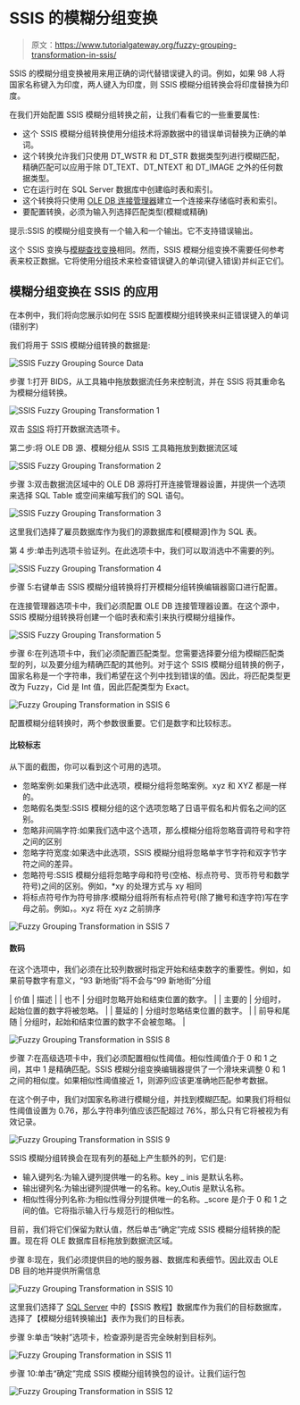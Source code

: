 # SSIS 的模糊分组变换

> 原文：<https://www.tutorialgateway.org/fuzzy-grouping-transformation-in-ssis/>

SSIS 的模糊分组变换被用来用正确的词代替错误键入的词。例如，如果 98 人将国家名称键入为印度，两人键入为印度，则 SSIS 模糊分组转换会将印度替换为印度。

在我们开始配置 SSIS 模糊分组转换之前，让我们看看它的一些重要属性:

*   这个 SSIS 模糊分组转换使用分组技术将源数据中的错误单词替换为正确的单词。
*   这个转换允许我们只使用 DT_WSTR 和 DT_STR 数据类型列进行模糊匹配，精确匹配可以应用于除 DT_TEXT、DT_NTEXT 和 DT_IMAGE 之外的任何数据类型。
*   它在运行时在 SQL Server 数据库中创建临时表和索引。
*   这个转换将只使用 [OLE DB 连接管理器](https://www.tutorialgateway.org/ole-db-connection-manager-in-ssis/)建立一个连接来存储临时表和索引。
*   要配置转换，必须为输入列选择匹配类型(模糊或精确)

提示:SSIS 的模糊分组变换有一个输入和一个输出。它不支持错误输出。

这个 SSIS 变换与[模糊查找变换](https://www.tutorialgateway.org/fuzzy-lookup-transformation-in-ssis/)相同。然而，SSIS 模糊分组变换不需要任何参考表来校正数据。它将使用分组技术来检查错误键入的单词(键入错误)并纠正它们。

## 模糊分组变换在 SSIS 的应用

在本例中，我们将向您展示如何在 SSIS 配置模糊分组转换来纠正错误键入的单词(错别字)

我们将用于 SSIS 模糊分组转换的数据是:

![SSIS Fuzzy Grouping Source Data](img/9575831f25d20bbe337c67f9335508c0.png)

步骤 1:打开 BIDS，从工具箱中拖放数据流任务来控制流，并在 SSIS 将其重命名为模糊分组转换。

![SSIS Fuzzy Grouping Transformation 1](img/f3caceba7578412b3b8680d65eddb924.png)

双击 [SSIS](https://www.tutorialgateway.org/ssis/) 将打开数据流选项卡。

第二步:将 OLE DB 源、模糊分组从 SSIS 工具箱拖放到数据流区域

![SSIS Fuzzy Grouping Transformation 2](img/305fc763455d9f19eeb13b4a8bb4c49c.png)

步骤 3:双击数据流区域中的 OLE DB 源将打开连接管理器设置，并提供一个选项来选择 SQL Table 或空间来编写我们的 SQL 语句。

![SSIS Fuzzy Grouping Transformation 3](img/577d45379dbd2af7e95e534cd6b31884.png)

这里我们选择了雇员数据库作为我们的源数据库和[模糊源]作为 SQL 表。

第 4 步:单击列选项卡验证列。在此选项卡中，我们可以取消选中不需要的列。

![SSIS Fuzzy Grouping Transformation 4](img/c513c2d84f0a36ab6016bc7b9edd247c.png)

步骤 5:右键单击 SSIS 模糊分组转换将打开模糊分组转换编辑器窗口进行配置。

在连接管理器选项卡中，我们必须配置 OLE DB 连接管理器设置。在这个源中，SSIS 模糊分组转换将创建一个临时表和索引来执行模糊分组操作。

![SSIS Fuzzy Grouping Transformation 5](img/870a016f02e9d5cd81110f68749d1487.png)

步骤 6:在列选项卡中，我们必须配置匹配类型。您需要选择要分组为模糊匹配类型的列，以及要分组为精确匹配的其他列。对于这个 SSIS 模糊分组转换的例子，国家名称是一个字符串，我们希望在这个列中找到错误的值。因此，将匹配类型更改为 Fuzzy，Cid 是 Int 值，因此匹配类型为 Exact。

![Fuzzy Grouping Transformation in SSIS 6](img/732c19c2663cdda2190de7ee10696e05.png)

配置模糊分组转换时，两个参数很重要。它们是数字和比较标志。

#### 比较标志

从下面的截图，你可以看到这个可用的选项。

*   忽略案例:如果我们选中此选项，模糊分组将忽略案例。xyz 和 XYZ 都是一样的。
*   忽略假名类型:SSIS 模糊分组的这个选项忽略了日语平假名和片假名之间的区别。
*   忽略非间隔字符:如果我们选中这个选项，那么模糊分组将忽略音调符号和字符之间的区别
*   忽略字符宽度:如果选中此选项，SSIS 模糊分组将忽略单字节字符和双字节字符之间的差异。
*   忽略符号:SSIS 模糊分组将忽略字母和符号(空格、标点符号、货币符号和数学符号)之间的区别。例如，*xy 的处理方式与 xy 相同
*   将标点符号作为符号排序:模糊分组将所有标点符号(除了撇号和连字符)写在字母之前。例如，。xyz 将在 xyz 之前排序

![Fuzzy Grouping Transformation in SSIS 7](img/db195931e9af14e4b78adef9d07cfdf7.png)

#### 数码

在这个选项中，我们必须在比较列数据时指定开始和结束数字的重要性。例如，如果前导数字有意义，“93 新地街”将不会与“99 新地街”分组

| 价值 | 描述 |
| 也不 | 分组时忽略开始和结束位置的数字。 |
| 主要的 | 分组时，起始位置的数字将被忽略。 |
| 蔓延的 | 分组时忽略结束位置的数字。 |
| 前导和尾随 | 分组时，起始和结束位置的数字不会被忽略。 |

![Fuzzy Grouping Transformation in SSIS 8](img/edf91071112194ac79d7ed681584c541.png)

步骤 7:在高级选项卡中，我们必须配置相似性阈值。相似性阈值介于 0 和 1 之间，其中 1 是精确匹配。SSIS 模糊分组变换编辑器提供了一个滑块来调整 0 和 1 之间的相似度。如果相似性阈值接近 1，则源列应该更准确地匹配参考数据。

在这个例子中，我们对国家名称进行模糊分组，并找到模糊匹配。如果我们将相似性阈值设置为 0.76，那么字符串列值应该匹配超过 76%，那么只有它将被视为有效记录。

![Fuzzy Grouping Transformation in SSIS 9](img/107437170127179362c45e7f9e570649.png)

SSIS 模糊分组转换会在现有列的基础上产生额外的列，它们是:

*   输入键列名:为输入键列提供唯一的名称。key _ inis 是默认名称。
*   输出键列名:为输出键列提供唯一的名称。key_Outis 是默认名称。
*   相似性得分列名称:为相似性得分列提供唯一的名称。_score 是介于 0 和 1 之间的值。它将指示输入行与规范行的相似性。

目前，我们将它们保留为默认值，然后单击“确定”完成 SSIS 模糊分组转换的配置。现在将 OLE 数据库目标拖放到数据流区域。

步骤 8:现在，我们必须提供目的地的服务器、数据库和表细节。因此双击 OLE DB 目的地并提供所需信息

![Fuzzy Grouping Transformation in SSIS 10](img/885c31c602c28250433b14ff9da9dea9.png)

这里我们选择了 [SQL Server](https://www.tutorialgateway.org/sql/) 中的【SSIS 教程】数据库作为我们的目标数据库，选择了【模糊分组转换输出】表作为我们的目标表。

步骤 9:单击“映射”选项卡，检查源列是否完全映射到目标列。

![Fuzzy Grouping Transformation in SSIS 11](img/ed160d42ac22f726a6bb06293f52a751.png)

步骤 10:单击“确定”完成 SSIS 模糊分组转换包的设计。让我们运行包

![Fuzzy Grouping Transformation in SSIS 12](img/9bc1ce718ea44727ad25e546efe7010b.png)